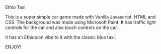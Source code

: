 Ethio Taxi

This is a super simple car game made with Vanilla Javascript, HTML and CSS. The background was made using Microsoft Paint. It has traffic light controls for the car and also touch controls on the car.

It has an Ethiopian vibe to it with the classic blue taxi.

ENJOY!

